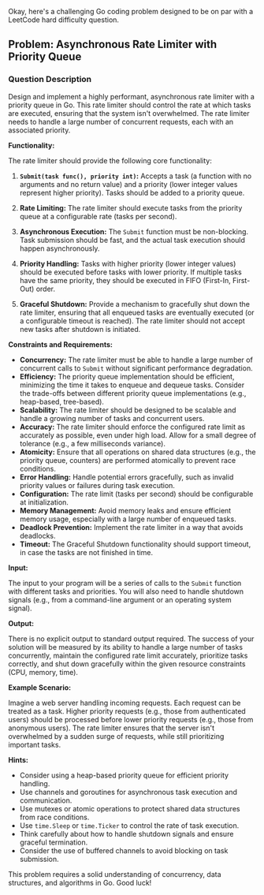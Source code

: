 Okay, here's a challenging Go coding problem designed to be on par with a LeetCode hard difficulty question.

## Problem: Asynchronous Rate Limiter with Priority Queue

### Question Description

Design and implement a highly performant, asynchronous rate limiter with a priority queue in Go. This rate limiter should control the rate at which tasks are executed, ensuring that the system isn't overwhelmed. The rate limiter needs to handle a large number of concurrent requests, each with an associated priority.

**Functionality:**

The rate limiter should provide the following core functionality:

1.  **`Submit(task func(), priority int)`:**  Accepts a task (a function with no arguments and no return value) and a priority (lower integer values represent higher priority). Tasks should be added to a priority queue.

2.  **Rate Limiting:** The rate limiter should execute tasks from the priority queue at a configurable rate (tasks per second).

3.  **Asynchronous Execution:** The `Submit` function must be non-blocking. Task submission should be fast, and the actual task execution should happen asynchronously.

4.  **Priority Handling:**  Tasks with higher priority (lower integer values) should be executed before tasks with lower priority.  If multiple tasks have the same priority, they should be executed in FIFO (First-In, First-Out) order.

5.  **Graceful Shutdown:**  Provide a mechanism to gracefully shut down the rate limiter, ensuring that all enqueued tasks are eventually executed (or a configurable timeout is reached).  The rate limiter should not accept new tasks after shutdown is initiated.

**Constraints and Requirements:**

*   **Concurrency:** The rate limiter must be able to handle a large number of concurrent calls to `Submit` without significant performance degradation.
*   **Efficiency:**  The priority queue implementation should be efficient, minimizing the time it takes to enqueue and dequeue tasks.  Consider the trade-offs between different priority queue implementations (e.g., heap-based, tree-based).
*   **Scalability:**  The rate limiter should be designed to be scalable and handle a growing number of tasks and concurrent users.
*   **Accuracy:** The rate limiter should enforce the configured rate limit as accurately as possible, even under high load.  Allow for a small degree of tolerance (e.g., a few milliseconds variance).
*   **Atomicity:**  Ensure that all operations on shared data structures (e.g., the priority queue, counters) are performed atomically to prevent race conditions.
*   **Error Handling:**  Handle potential errors gracefully, such as invalid priority values or failures during task execution.
*   **Configuration:** The rate limit (tasks per second) should be configurable at initialization.
*   **Memory Management:**  Avoid memory leaks and ensure efficient memory usage, especially with a large number of enqueued tasks.
*   **Deadlock Prevention:**  Implement the rate limiter in a way that avoids deadlocks.
*   **Timeout:** The Graceful Shutdown functionality should support timeout, in case the tasks are not finished in time.

**Input:**

The input to your program will be a series of calls to the `Submit` function with different tasks and priorities.  You will also need to handle shutdown signals (e.g., from a command-line argument or an operating system signal).

**Output:**

There is no explicit output to standard output required. The success of your solution will be measured by its ability to handle a large number of tasks concurrently, maintain the configured rate limit accurately, prioritize tasks correctly, and shut down gracefully within the given resource constraints (CPU, memory, time).

**Example Scenario:**

Imagine a web server handling incoming requests. Each request can be treated as a task. Higher priority requests (e.g., those from authenticated users) should be processed before lower priority requests (e.g., those from anonymous users). The rate limiter ensures that the server isn't overwhelmed by a sudden surge of requests, while still prioritizing important tasks.

**Hints:**

*   Consider using a heap-based priority queue for efficient priority handling.
*   Use channels and goroutines for asynchronous task execution and communication.
*   Use mutexes or atomic operations to protect shared data structures from race conditions.
*   Use `time.Sleep` or `time.Ticker` to control the rate of task execution.
*   Think carefully about how to handle shutdown signals and ensure graceful termination.
*   Consider the use of buffered channels to avoid blocking on task submission.

This problem requires a solid understanding of concurrency, data structures, and algorithms in Go. Good luck!
